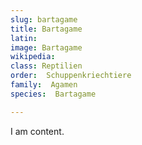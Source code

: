 ```yaml
---
slug: bartagame
title: Bartagame
latin:
image: Bartagame
wikipedia: 
class: Reptilien
order:  Schuppenkriechtiere
family:  Agamen
species:  Bartagame

---
```


I am content.
